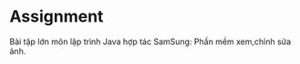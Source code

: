 Assignment
==========================================================================

Bài tập lớn môn lập trình Java hợp tác SamSung: Phần mềm xem,chỉnh sửa ảnh.


